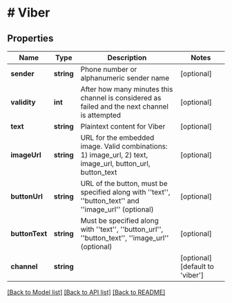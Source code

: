 # # Viber

## Properties

Name | Type | Description | Notes
------------ | ------------- | ------------- | -------------
**sender** | **string** | Phone number or alphanumeric sender name | [optional] 
**validity** | **int** | After how many minutes this channel is considered as failed and the next channel is attempted | [optional] 
**text** | **string** | Plaintext content for Viber | [optional] 
**imageUrl** | **string** | URL for the embedded image.    Valid combinations:    1) image_url,    2) text, image_url, button_url, button_text | [optional] 
**buttonUrl** | **string** | URL of the button, must be specified along with &#39;&#39;text&#39;&#39;, &#39;&#39;button_text&#39;&#39; and &#39;&#39;image_url&#39;&#39; (optional) | [optional] 
**buttonText** | **string** | Must be specified along with &#39;&#39;text&#39;&#39;, &#39;&#39;button_url&#39;&#39;, &#39;&#39;button_text&#39;&#39;, &#39;&#39;image_url&#39;&#39; (optional) | [optional] 
**channel** | **string** |  | [optional] [default to 'viber']

[[Back to Model list]](../../README.md#documentation-for-models) [[Back to API list]](../../README.md#documentation-for-api-endpoints) [[Back to README]](../../README.md)


